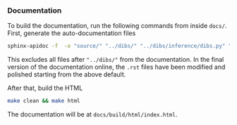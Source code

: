 ### Documentation

To build the documentation, run the following commands from inside `docs/`.
First, generate the auto-documentation files 
```bash
sphinx-apidoc -f  -o "source/" "../dibs/" "../dibs/inference/dibs.py" "../dibs/utils"
```
This excludes all files after `"../dibs/"` from the documentation.
In the final version of the documentation online, the `.rst` files have been 
modified and polished starting from the above default.

After that, build the HTML 
```bash
make clean && make html
```
The documentation will be at `docs/build/html/index.html`.
